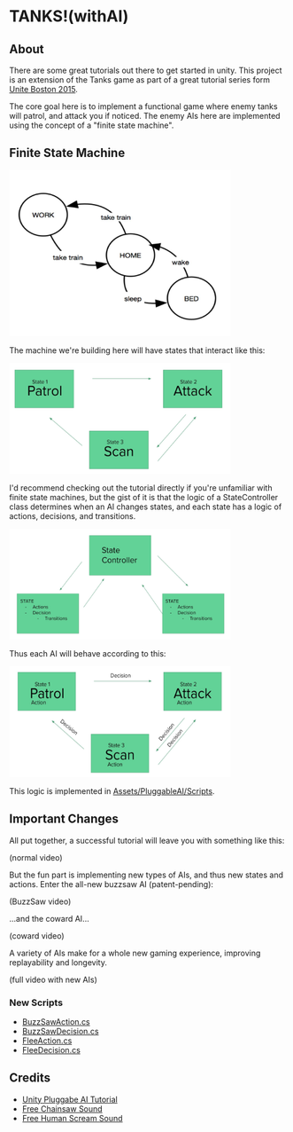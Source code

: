 # TANKS!(withAI)

## About
There are some great tutorials out there to get started in unity. This project is an extension of the Tanks game as part of a great tutorial series form [Unite Boston 2015](https://learn.unity.com/project/tanks-tutorial).

The core goal here is to implement a functional game where enemy tanks will patrol, and attack you if noticed. The enemy AIs here are implemented using the concept of a "finite state machine".

## Finite State Machine

<img src="https://github.com/hrand1005/unity-projects/blob/main/TANKS!(withAI)/media/Capture.JPG" alt="finite state machine" width="400" height="300"/>

The machine we're building here will have states that interact like this:

<img src="https://github.com/hrand1005/unity-projects/blob/main/TANKS!(withAI)/media/finite_states_applied.JPG" alt="finite states applied" width="400" height="200"/>

I'd recommend checking out the tutorial directly if you're unfamiliar with finite state machines, but the gist of it is that the logic of a StateController class determines when an AI changes states, and each state has a logic of actions, decisions, and transitions.

<img src="https://github.com/hrand1005/unity-projects/blob/main/TANKS!(withAI)/media/state_controller.JPG" alt="state controller" width="400" height="200"/>

Thus each AI will behave according to this:

<img src="https://github.com/hrand1005/unity-projects/blob/main/TANKS!(withAI)/media/finite_states_applied_with_details.JPG" alt="finite states applied with details" width="400" height="200"/>

This logic is implemented in [Assets/PluggableAI/Scripts](https://github.com/hrand1005/unity-projects/tree/main/TANKS!(withAI)/Assets/PluggableAI/Scripts).

## Important Changes
All put together, a successful tutorial will leave you with something like this:

(normal video)

But the fun part is implementing new types of AIs, and thus new states and actions. Enter the all-new buzzsaw AI (patent-pending):

(BuzzSaw video)

...and the coward AI...

(coward video)

A variety of AIs make for a whole new gaming experience, improving replayability and longevity.

(full video with new AIs)

### New Scripts

* [BuzzSawAction.cs](https://github.com/hrand1005/unity-projects/blob/main/TANKS!(withAI)/Assets/PluggableAI/Scripts/BuzzsawAction.cs)
* [BuzzSawDecision.cs](https://github.com/hrand1005/unity-projects/blob/main/TANKS!(withAI)/Assets/PluggableAI/Scripts/BuzzsawDecision.cs)
* [FleeAction.cs](https://github.com/hrand1005/unity-projects/blob/main/TANKS!(withAI)/Assets/PluggableAI/Scripts/FleeAction.cs)
* [FleeDecision.cs](https://github.com/hrand1005/unity-projects/blob/main/TANKS!(withAI)/Assets/PluggableAI/Scripts/FleeDecision.cs)

## Credits

* [Unity Pluggabe AI Tutorial](https://unity3d.com/learn/tutorials/topics/navigation/finite-state-ai-delegate-pattern)
* [Free Chainsaw Sound](https://www.freesoundeffects.com/free-sounds/chainsaw-10078/)
* [Free Human Scream Sound](https://www.freesoundeffects.com/free-sounds/screams-10094/)



